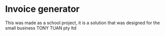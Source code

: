 # Invoice generator
This was made as a school project, it is a solution that was designed for the small business TONY TUAN pty ltd

